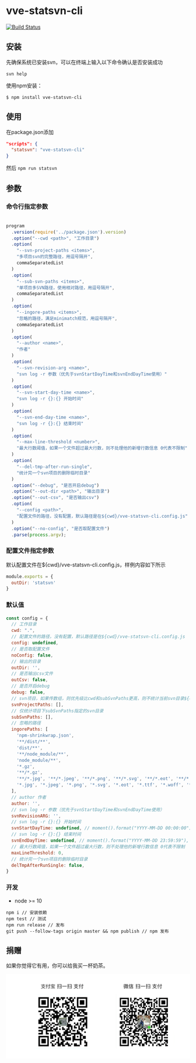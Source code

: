 # vve-statsvn-cli

[![Build Status](https://travis-ci.org/vue-viewer-editor/vve-statsvn-cli.svg?branch=master)](https://travis-ci.org/vue-viewer-editor/vve-statsvn-cli)


## 安装

先确保系统已安装svn，可以在终端上输入以下命令确认是否安装成功
```
svn help
```

使用npm安装：

```
$ npm install vve-statsvn-cli
```

## 使用

在package.json添加

```json
"scripts": {
  "statsvn": "vve-statsvn-cli"
}
```

然后 `npm run statsvn`

## 参数

### 命令行指定参数

```javascript

program
  .version(require('../package.json').version)
  .option("--cwd <path>", "工作目录")
  .option(
    "--svn-project-paths <items>",
    "多项目svn的完整路径，用逗号隔开",
    commaSeparatedList
  )
  .option(
    "--sub-svn-paths <items>",
    "单项目多SVN路径，使用相对路径，用逗号隔开",
    commaSeparatedList
  )
  .option(
    "--ingore-paths <items>",
    "忽略的路径，满足minimatch规范，用逗号隔开",
    commaSeparatedList
  )
  .option(
    "--author <name>",
    "作者"
  )
  .option(
    "--svn-revision-arg <name>",
    "svn log -r 参数（优先于svnStartDayTime和svnEndDayTime使用）"
  )
  .option(
    "--svn-start-day-time <name>",
    "svn log -r {}:{} 开始时间"
  )
  .option(
    "--svn-end-day-time <name>",
    "svn log -r {}:{} 结束时间"
  )
  .option(
    "--max-line-threshold <number>",
    "最大行数阈值，如果一个文件超过最大行数，则不处理他的新增行数信息 0代表不限制"
  )
  .option(
    "--del-tmp-after-run-single",
    "统计完一个svn项目的删除临时目录"
  )
  .option("--debug", "是否开启debug")
  .option("--out-dir <path>", "输出目录")
  .option("--out-csv", "是否输出csv")
  .option(
    "--config <path>",
    "配置文件的路径，没有配置，默认路径是在${cwd}/vve-statsvn-cli.config.js"
  )
  .option("--no-config", "是否取配置文件")
  .parse(process.argv);

```

### 配置文件指定参数

默认配置文件在${cwd}/vve-statsvn-cli.config.js，样例内容如下所示

```javascript
module.exports = {
  outDir: 'statsvn'
}
```

### 默认值

```javascript
const config = {
  // 工作目录
  cwd: ".",
  // 配置文件的路径，没有配置，默认路径是在${cwd}/vve-statsvn-cli.config.js
  config: undefined,
  // 是否取配置文件
  noConfig: false,
  // 输出的目录
  outDir: '',
  // 是否输出csv文件
  outCsv: false,
  // 是否开启debug
  debug: false,
  // svn项目，如果传数组，则优先级比cwd和subSvnPaths更高，则不统计当前svn目录${cwd}/${rootDir}
  svnProjectPaths: [],
  // 仅统计项目下subSvnPaths指定的svn目录
  subSvnPaths: [],
  // 忽略的路径
  ingorePaths: [
    'npm-shrinkwrap.json',
    '**/dist/**',
    'dist/**',
    '**/node_module/**',
    'node_module/**',
    '*.gz',
    '**/*.gz',
    '**/*.jpg', '**/*.jpeg', '**/*.png', '**/*.svg', '**/*.eot', '**/*.ttf', '**/*.woff', '**/*.woff2', '**/*.gif',
    '*.jpg', '*.jpeg', '*.png', '*.svg', '*.eot', '*.ttf', '*.woff', '*.woff2', '*.gif',
  ],
  // author 作者
  author: '',
  // svn log -r 参数（优先于svnStartDayTime和svnEndDayTime使用）
  svnRevisionARG: '',
  // svn log -r {}:{} 开始时间
  svnStartDayTime: undefined, // moment().format("YYYY-MM-DD 00:00:00"), // 默认当天开始时间
  // svn log -r {}:{} 结束时间
  svnEndDayTime: undefined, // moment().format("YYYY-MM-DD 23:59:59"), // 默认当天结束时间
  // 最大行数阈值，如果一个文件超过最大行数，则不处理他的新增行数信息 0代表不限制
  maxLineThreshold: 0,
  // 统计完一个svn项目的删除临时目录
  delTmpAfterRunSingle: false,
}
```


### 开发

- node >= 10

```
npm i // 安装依赖
npm test // 测试
npm run release // 发布
git push --follow-tags origin master && npm publish // npm 发布
```

## 捐赠

如果你觉得它有用，你可以给我买一杯奶茶。

<img width="650" src="https://raw.githubusercontent.com/vue-viewer-editor/vve-statsvn-cli/master/qrcode-donation.png" alt="donation">
